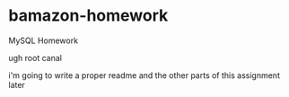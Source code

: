 # bamazon-homework
MySQL Homework

ugh root canal

i'm going to write a proper readme and the other parts of this assignment later